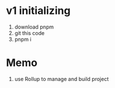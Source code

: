 # v1 initializing
1. download pnpm
2. git this code
3. pnpm i 


# Memo
1. use Rollup to manage and build project
